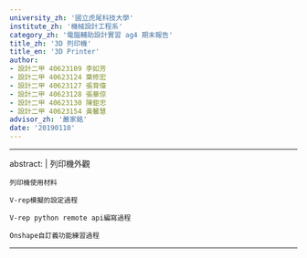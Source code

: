 ```yaml
---
university_zh: '國立虎尾科技大學'
institute_zh: '機械設計工程系'
category_zh: '電腦輔助設計實習 ag4 期末報告'
title_zh: '3D 列印機'
title_en: '3D Printer'
author:
- 設計二甲 40623109 李如芳
- 設計二甲 40623124 葉修宏
- 設計二甲 40623127 張育偉 
- 設計二甲 40623128 張華倞
- 設計二甲 40623130 陳鉅忠 
- 設計二甲 40623154 黃馨慧 
advisor_zh: '嚴家銘'
date: '20190110'
---
```


---
abstract: |
    列印機外觀
    
    列印機使用材料
    
    V-rep模擬的設定過程
    
    V-rep python remote api編寫過程
    
    Onshape自訂義功能練習過程
    
---



